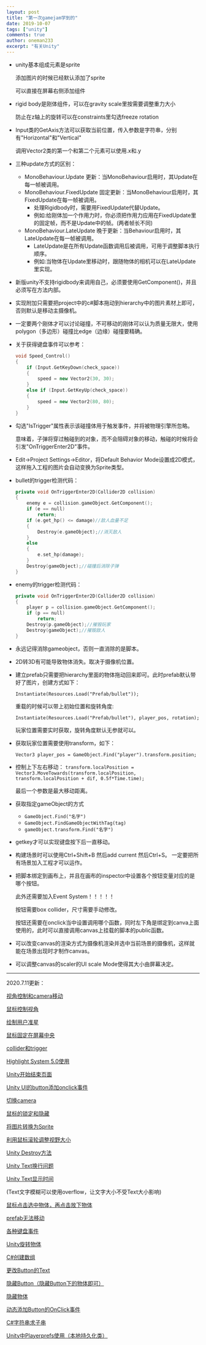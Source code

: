 ```yaml
---
layout: post
title: "第一次gamejam学到的"
date: 2019-10-07
tags: ["unity"]
comments: true
author: oneman233
excerpt: "有关Unity"
---
```


* unity基本组成元素是sprite
    
    添加图片的时候已经默认添加了sprite
    
    可以直接在屏幕右侧添加组件

* rigid body是刚体组件，可以在gravity scale里按需要调整重力大小
    
    防止在z轴上的旋转可以在constraints里勾选freeze rotation

* Input类的GetAxis方法可以获取当前位置，传入参数是字符串，分别有"Horizontal"和"Vertical"
    
    调用Vector2类的第一个和第二个元素可以使用.x和.y

* 三种update方式的区别：
  * MonoBehaviour.Update 更新：当MonoBehaviour启用时，其Update在每一帧被调用。
  * MonoBehaviour.FixedUpdate 固定更新：当MonoBehaviour启用时，其 FixedUpdate在每一帧被调用。
    * 处理Rigidbody时，需要用FixedUpdate代替Update。
    * 例如:给刚体加一个作用力时，你必须把作用力应用在FixedUpdate里的固定帧，而不是Update中的帧。(两者帧长不同)
  * MonoBehaviour.LateUpdate 晚于更新：当Behaviour启用时，其LateUpdate在每一帧被调用。
    * LateUpdate是在所有Update函数调用后被调用，可用于调整脚本执行顺序。
    * 例如:当物体在Update里移动时，跟随物体的相机可以在LateUpdate里实现。

* 新版unity不支持rigidbody来调用自己，必须要使用GetComponent()，并且必须写在方法内部。

* 实现附加只需要把project中的c#脚本拖动到hierarchy中的图片素材上即可，否则默认是移动主摄像机。

* 一定要两个刚体才可以讨论碰撞，不可移动的刚体可以认为质量无限大，使用polygon（多边形）碰撞比edge（边缘）碰撞要精确。

* 关于获得键盘事件可以参考：
    ```c++
    void Speed_Control()
    {
        if (Input.GetKeyDown(check_space))
        {
            speed = new Vector2(30, 30);
        }
        else if (Input.GetKeyUp(check_space))
        {
            speed = new Vector2(80, 80);
        }
    }
    ```

* 勾选"IsTrigger"属性表示该碰撞体用于触发事件，并将被物理引擎所忽略。
    
    意味着，子弹将穿过触碰到的对象，而不会阻碍对象的移动，触碰的时候将会引发"OnTriggerEnter2D"事件。

* Edit->Project Settings->Editor，将Default Behavior Mode设置成2D模式，这样拖入工程的图片会自动变换为Sprite类型。

* bullet的trigger检测代码：
    ```c++
    private void OnTriggerEnter2D(Collider2D collision)
    {
        enemy e = collision.gameObject.GetComponent();
        if (e == null)
            return;
        if (e.get_hp() <= damage)//敌人血量不足
        {
            Destroy(e.gameObject);//消灭敌人
        }
        else
        {
            e.set_hp(damage);
        }
        Destroy(gameObject);//碰撞后消除子弹
    }
    ```

* enemy的trigger检测代码：
    ```c++
    private void OnTriggerEnter2D(Collider2D collision)
    {
        player p = collision.gameObject.GetComponent();
        if (p == null)
            return;
        Destroy(p.gameObject);//摧毁玩家
        Destroy(gameObject);//摧毁敌人
    }
    ```

* 永远记得消除gameobject，否则一直消除的是脚本。

* 2D转3D有可能导致物体消失。取决于摄像机位置。

* 建立prefab只需要把hierarchy里面的物体拖动回来即可。此时prefab默认带好了图片，创建方式如下：
    
    `Instantiate(Resources.Load("Prefab/bullet"));`

    重载的时候可以带上初始位置和旋转角度:

    `Instantiate(Resources.Load("Prefab/bullet"), player_pos, rotation);`

    玩家位置需要实时获取，旋转角度默认无参就可以。

* 获取玩家位置需要使用transform，如下：
    
    `Vector3 player_pos = GameObject.Find("player").transform.position;`

* 控制上下左右移动：
    `transform.localPosition = Vector3.MoveTowards(transform.localPosition, transform.localPosition + dif, 0.5f*Time.time);`

    最后一个参数是最大移动距离。

* 获取指定gameObject的方式
  * `GameObject.Find("名字")`
  * `GameObject.FindGameObjectWithTag(tag)`
  * `gameObject.transform.Find("名字")`

* getkey才可以实现键盘按下后一直移动。

* 构建场景时可以使用Ctrl+Shift+B 然后add current 然后Ctrl+S。
    一定要把所有场景加入工程才可以运作。

* 把脚本绑定到画布上，并且在画布的inspector中设置各个按钮变量对应的是哪个按钮。
    
    此外还需要加入Event System！！！！！

    按钮需要box collider，尺寸需要手动修改。

    按钮还需要在onclick当中设置调用哪个函数，同时左下角是绑定到canva上面使用的，此时可以直接调用canvas上挂载的脚本的public函数。

* 可以改变canvas的渲染方式为摄像机渲染并选中当前场景的摄像机，这样就能在场景出现时才制作canvas。

* 可以调整canvas的scaler的UI scale Mode使得其大小由屏幕决定。

----

2020.7.11更新：

[视角控制和camera移动](https://blog.csdn.net/whyistao/article/details/51731241)

[鼠标控制视角](http://www.manongjc.com/detail/6-mnlokikvzpykskl.html)

[绘制用户准星](https://gameinstitute.qq.com/community/detail/111910)

[鼠标固定在屏幕中央](https://zhidao.baidu.com/question/1755376541210902548.html)

[collider和trigger](https://www.jianshu.com/p/f99463f0578d)

[Highlight System 5.0使用](https://www.jianshu.com/p/d7568c2e2151)

[Unity开始结束页面](https://blog.csdn.net/zxm_jimin/article/details/90300945)

[Unity UI的button添加onclick事件](https://blog.csdn.net/huhbca/article/details/90731817?utm_medium=distribute.pc_relevant_t0.none-task-blog-BlogCommendFromMachineLearnPai2-1.compare&depth_1-utm_source=distribute.pc_relevant_t0.none-task-blog-BlogCommendFromMachineLearnPai2-1.compare)

[切换camera](https://blog.csdn.net/liujunjie612/article/details/45847877)

[鼠标的锁定和隐藏](https://jingyan.baidu.com/article/b2c186c80cc8b0c46ef6ff80.html)

[将图片转换为Sprite](https://blog.csdn.net/Jeffxu_lib/article/details/100140791)

[利用鼠标滚轮调整视野大小](https://blog.csdn.net/yang_sheng_21/article/details/78805430)

[Unity Destroy方法](https://www.cnblogs.com/fws94/p/11416789.html)

[Unity Text换行问题](https://blog.csdn.net/zjw1349547081/article/details/53390609)

[Unity Text显示时间](https://baijiahao.baidu.com/s?id=1602897711149294950&wfr=spider&for=pc)

(Text文字模糊可以使用overflow，让文字大小不受Text大小影响)

[鼠标点击选中物体，再点击放下物体](https://blog.csdn.net/qq_34406755/article/details/103664311)

[prefab无法移动](https://blog.csdn.net/shenmifangke/article/details/70239776)

[各种键盘事件](https://blog.csdn.net/cbbbc/article/details/51251279)

[Unity旋转物体](https://blog.csdn.net/weixin_44370124/article/details/90368859)

[C#创建数组](https://www.cnblogs.com/Sandon/p/5421506.html)

[更改Button的Text](https://www.jianshu.com/p/dabed0093422)

[隐藏Button（隐藏Button下的物体即可）](https://blog.csdn.net/maoliran/article/details/64440291)

[隐藏物体](https://www.cnblogs.com/vuciao/p/10604265.html)

[动态添加Button的OnClick事件](https://blog.csdn.net/yzx5452830/article/details/77259445)

[C#字符串求子串](https://zhidao.baidu.com/question/146062818.html)

[Unity中Playerprefs使用（本地持久化类）](https://www.cnblogs.com/planezhong/p/10061977.html)